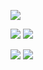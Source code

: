![](http://github-profile-summary-cards.vercel.app/api/cards/profile-details?username=jobair-talha&theme=github_dark)

![](http://github-profile-summary-cards.vercel.app/api/cards/repos-per-language?username=jobair-talha&theme=github_dark) ![](http://github-profile-summary-cards.vercel.app/api/cards/most-commit-language?username=jobair-talha&theme=github_dark)

![](http://github-profile-summary-cards.vercel.app/api/cards/stats?username=jobair-talha&theme=github_dark) ![](http://github-profile-summary-cards.vercel.app/api/cards/productive-time?username=jobair-talha&theme=github_dark&utcOffset=8)
